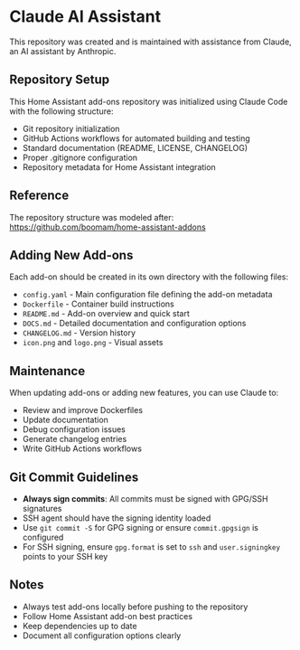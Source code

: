 # Claude AI Assistant

This repository was created and is maintained with assistance from Claude, an AI assistant by Anthropic.

## Repository Setup

This Home Assistant add-ons repository was initialized using Claude Code with the following structure:

- Git repository initialization
- GitHub Actions workflows for automated building and testing
- Standard documentation (README, LICENSE, CHANGELOG)
- Proper .gitignore configuration
- Repository metadata for Home Assistant integration

## Reference

The repository structure was modeled after: https://github.com/boomam/home-assistant-addons

## Adding New Add-ons

Each add-on should be created in its own directory with the following files:

- `config.yaml` - Main configuration file defining the add-on metadata
- `Dockerfile` - Container build instructions
- `README.md` - Add-on overview and quick start
- `DOCS.md` - Detailed documentation and configuration options
- `CHANGELOG.md` - Version history
- `icon.png` and `logo.png` - Visual assets

## Maintenance

When updating add-ons or adding new features, you can use Claude to:

- Review and improve Dockerfiles
- Update documentation
- Debug configuration issues
- Generate changelog entries
- Write GitHub Actions workflows

## Git Commit Guidelines

- **Always sign commits**: All commits must be signed with GPG/SSH signatures
- SSH agent should have the signing identity loaded
- Use `git commit -S` for GPG signing or ensure `commit.gpgsign` is configured
- For SSH signing, ensure `gpg.format` is set to `ssh` and `user.signingkey` points to your SSH key

## Notes

- Always test add-ons locally before pushing to the repository
- Follow Home Assistant add-on best practices
- Keep dependencies up to date
- Document all configuration options clearly
